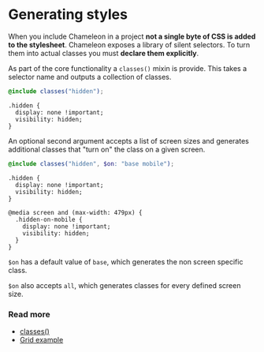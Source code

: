 # Generating styles

When you include Chameleon in a project **not a single byte of CSS is added to the stylesheet**. Chameleon exposes a library of silent selectors. To turn them into actual classes you must **declare them explicitly**.

As part of the core functionality a `classes()` mixin is provide. This takes a selector name and outputs a collection of classes.

```scss
@include classes("hidden");
```
```
.hidden {
  display: none !important;
  visibility: hidden;
}
```

An optional second argument accepts a list of screen sizes and generates additional classes that "turn on" the class on a given screen.

```scss
@include classes("hidden", $on: "base mobile");
```
```
.hidden {
  display: none !important;
  visibility: hidden;
}

@media screen and (max-width: 479px) {
  .hidden-on-mobile {
    display: none !important;
    visibility: hidden;
  }
}
```

`$on` has a default value of `base`, which generates the non screen specific class.

`$on` also accepts `all`, which generates classes for every defined screen size. 

### Read more

- [classes()](#)
- [Grid example](#)
